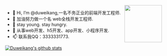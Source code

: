 <img align='right' src='https://cdn.jsdelivr.net/gh/RimoChan/rimochan-cookbook/外/00.webp' width='120px'>

- 👋 Hi, I’m @duweikang,一名不务正业的前端开发工程师.
- 👀 加油努力做一个名 web全栈开发工程师.
- 🌱 stay young. stay hungry.
- 💞️ 从事web开发、h5开发、app开发、小程序开发.
- 📫 联系我QQ：3333331773.

[![Duweikang's github stats](https://github-readme-stats.vercel.app/api?username=duweikang "![Duweikang's github stats")](https://github.com/duweikang/duweikang)

<!---
duweikang/duweikang is a ✨ special ✨ repository because its `README.md` (this file) appears on your GitHub profile.
You can click the Preview link to take a look at your changes.
--->

